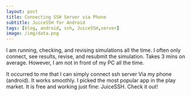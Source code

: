 ```yaml
---
layout: post
title: Connecting SSH Server via Phone
subtitle: JuiceSSH for Android
tags: [blog, android, ssh, JuiceSSH,server]
image: /img/data.png
---
```

I am running, checking, and revising simulations all the time. I often only connect, see results, revise, and resubmit the simulation. Takes 3 mins on average. However, I am not in front of my PC all the time. 

It occurred to me that I can simply connect ssh server Via my phone (android). It works smoothly. I picked the most popular app in the play market. It is free and working just fine: JuiceSSH. Check it out!